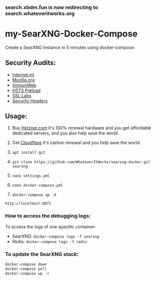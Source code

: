 ### search.xbdm.fun is now redirecting to search.whateveritworks.org

# my-SearXNG-Docker-Compose
Create a SearXNG Instance in 5 minutes using docker-compose.

## Security Audits:

- [Internet.ml](https://internet.nl/site/search.whateveritworks.org/2060148/)
- [Mozilla.org](https://observatory.mozilla.org/)
- [ImmuniWeb](https://www.immuniweb.com/ssl/search.whateveritworks.org/a8FxuGr6/)
- [HSTS Preload](https://hstspreload.org/)
- [SSL Labs](https://www.ssllabs.com/ssltest/analyze.html?d=search.whateveritworks.org)
- [Security Headers](https://securityheaders.com/?q=search.whateveritworks.org&hide=on&followRedirects=on)


## Usage:

1. Buy [Hetzner.com](https://hetzner.com) it's 100% renewal hardware and you get affordable dedicated servers, and you also help save the world.

2. Get [Cloudflare](https://cloudflare.com) it's carbon renewal and you help save the world.

2. ```apt install git```

3. ```git clone https://github.com/WhateverItWorks/searxng-docker.git searxng```

4. ```nano settings.yml```

5. ```nano docker-compose.yml```

5. ```docker-compose up -d```


```http://localhost:8071```


### How to access the debugging logs:

To access the logs of one specific container:
- SearXNG: `docker-compose logs -f searxng`
- Redis: `docker-compose logs -f redis`


### To update the SearXNG stack:

```sh
docker-compose down
docker-compose pull
docker-compose up -d
```
